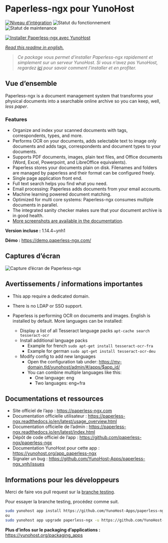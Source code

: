 <!--
N.B.: This README was automatically generated by https://github.com/YunoHost/apps/tree/master/tools/README-generator
It shall NOT be edited by hand.
-->

# Paperless-ngx pour YunoHost

[![Niveau d’intégration](https://dash.yunohost.org/integration/paperless-ngx.svg)](https://dash.yunohost.org/appci/app/paperless-ngx) ![Statut du fonctionnement](https://ci-apps.yunohost.org/ci/badges/paperless-ngx.status.svg) ![Statut de maintenance](https://ci-apps.yunohost.org/ci/badges/paperless-ngx.maintain.svg)

[![Installer Paperless-ngx avec YunoHost](https://install-app.yunohost.org/install-with-yunohost.svg)](https://install-app.yunohost.org/?app=paperless-ngx)

*[Read this readme in english.](./README.md)*

> *Ce package vous permet d’installer Paperless-ngx rapidement et simplement sur un serveur YunoHost.
Si vous n’avez pas YunoHost, regardez [ici](https://yunohost.org/#/install) pour savoir comment l’installer et en profiter.*

## Vue d’ensemble

Paperless-ngx is a document management system that transforms your physical documents into a searchable online archive so you can keep, well, *less paper*.

### Features

* Organize and index your scanned documents with tags, correspondents, types, and more.
* Performs OCR on your documents, adds selectable text to image only documents and adds tags, correspondents and document types to your documents.
* Supports PDF documents, images, plain text files, and Office documents (Word, Excel, Powerpoint, and LibreOffice equivalents).
* Paperless stores your documents plain on disk. Filenames and folders are managed by paperless and their format can be configured freely.
* Single page application front end.
* Full text search helps you find what you need.
* Email processing: Paperless adds documents from your email accounts.
* Machine learning powered document matching.
* Optimized for multi core systems: Paperless-ngx consumes multiple documents in parallel.
* The integrated sanity checker makes sure that your document archive is in good health.
* [More screenshots are available in the documentation](https://paperless-ngx.readthedocs.io/en/latest/screenshots.html).


**Version incluse :** 1.14.4~ynh1

**Démo :** https://demo.paperless-ngx.com/

## Captures d’écran

![Capture d’écran de Paperless-ngx](./doc/screenshots/documents-wchrome-dark.png)

## Avertissements / informations importantes

* This app require a dedicated domain.
* There is no LDAP or SSO support.

* Paperless is performing OCR on documents and images. English is installed by default. More languages can be installed:
  * Display a list of all Tesseract language packs `apt-cache search tesseract-ocr`
  * Install additional language packs
    * Example for french `sudo apt-get install tesseract-ocr-fra`
    * Example for german `sudo apt-get install tesseract-ocr-deu`
  * Modify config to add new languages
    * Open the configuration tab under: https://my-domain.tld/yunohost/admin/#/apps/$app_id/
    * You can combine multiple languages like this:
      * One language: eng
      * Two languages: eng+fra

## Documentations et ressources

* Site officiel de l’app : <https://paperless-ngx.com>
* Documentation officielle utilisateur : <https://paperless-ngx.readthedocs.io/en/latest/usage_overview.html>
* Documentation officielle de l’admin : <https://paperless-ngx.readthedocs.io/en/latest/index.html>
* Dépôt de code officiel de l’app : <https://github.com/paperless-ngx/paperless-ngx>
* Documentation YunoHost pour cette app : <https://yunohost.org/app_paperless-ngx>
* Signaler un bug : <https://github.com/YunoHost-Apps/paperless-ngx_ynh/issues>

## Informations pour les développeurs

Merci de faire vos pull request sur la [branche testing](https://github.com/YunoHost-Apps/paperless-ngx_ynh/tree/testing).

Pour essayer la branche testing, procédez comme suit.

``` bash
sudo yunohost app install https://github.com/YunoHost-Apps/paperless-ngx_ynh/tree/testing --debug
ou
sudo yunohost app upgrade paperless-ngx -u https://github.com/YunoHost-Apps/paperless-ngx_ynh/tree/testing --debug
```

**Plus d’infos sur le packaging d’applications :** <https://yunohost.org/packaging_apps>